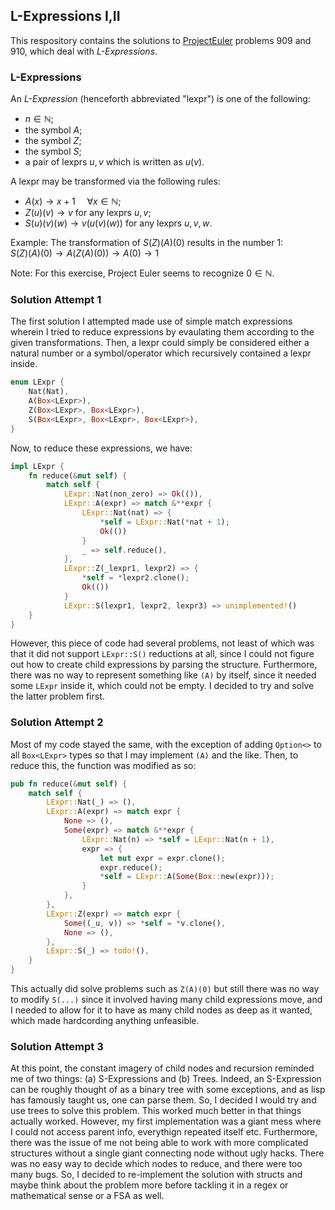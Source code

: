 ## L-Expressions I,II

This respository contains the solutions to [ProjectEuler](https://www.projecteuler.net/) problems 909 and 910, which deal with _L-Expressions_.

### L-Expressions

An _L-Expression_ (henceforth abbreviated "lexpr") is one of the following:

- $n \in \mathbb{N}$;
- the symbol $A$;
- the symbol $Z$;
- the symbol $S$;
- a pair of lexprs $u, v$ which is written as $u(v)$.

A lexpr may be transformed via the following rules:

- $A(x) \rightarrow x + 1 \hspace{15pt} \forall x \in \mathbb{N}$;
- $Z(u)(v) \rightarrow v$ for any lexprs $u,v$;
- $S(u)(v)(w) \rightarrow v(u(v)(w))$ for any lexprs $u, v, w$.

Example: The transformation of $S(Z)(A)(0)$ results in the number 1:\
$S(Z)(A)(0) \rightarrow A(Z(A)(0)) \rightarrow A(0) \rightarrow 1$

Note: For this exercise, Project Euler seems to recognize $0 \in \mathbb{N}$.

### Solution Attempt 1

The first solution I attempted made use of simple match expressions wherein I tried to reduce expressions by evaulating them according to the given transformations.
Then, a lexpr could simply be considered either a natural number or a symbol/operator which recursively contained a lexpr inside.

```rs
enum LExpr {
    Nat(Nat),
    A(Box<LExpr>),
    Z(Box<LExpr>, Box<LExpr>),
    S(Box<LExpr>, Box<LExpr>, Box<LExpr>),
}
```

Now, to reduce these expressions, we have:

```rs
impl LExpr {
    fn reduce(&mut self) {
        match self {
            LExpr::Nat(non_zero) => Ok(()),
            LExpr::A(expr) => match &**expr {
                LExpr::Nat(nat) => {
                    *self = LExpr::Nat(*nat + 1);
                    Ok(())
                }
                _ => self.reduce(),
            },
            LExpr::Z(_lexpr1, lexpr2) => {
                *self = *lexpr2.clone();
                Ok(())
            }
            LExpr::S(lexpr1, lexpr2, lexpr3) => unimplemented!()
    }
}
```

However, this piece of code had several problems, not least of which was that it did not support `LExpr::S()` reductions at all, since I could not figure out how to create child expressions by parsing the structure. Furthermore, there was no way to represent something like `(A)` by itself, since it needed some `LExpr` inside it, which could not be empty. I decided to try and solve the latter problem first.

### Solution Attempt 2

Most of my code stayed the same, with the exception of adding `Option<>` to all `Box<LExpr>` types so that I may implement `(A)` and the like. Then, to reduce this, the function was modified as so:

```rs
pub fn reduce(&mut self) {
    match self {
        LExpr::Nat(_) => (),
        LExpr::A(expr) => match expr {
            None => (),
            Some(expr) => match &**expr {
                LExpr::Nat(n) => *self = LExpr::Nat(n + 1),
                expr => {
                    let mut expr = expr.clone();
                    expr.reduce();
                    *self = LExpr::A(Some(Box::new(expr)));
                }
            },
        },
        LExpr::Z(expr) => match expr {
            Some((_u, v)) => *self = *v.clone(),
            None => (),
        },
        LExpr::S(_) => todo!(),
    }
}
```

This actually did solve problems such as `Z(A)(0)` but still there was no way to modify `S(...)` since it involved having many child expressions move, and I needed to allow for it to have as many child nodes as deep as it wanted, which made hardcording anything unfeasible.

### Solution Attempt 3

At this point, the constant imagery of child nodes and recursion reminded me of two things: (a) S-Expressions and (b) Trees. Indeed, an S-Expression can be roughly thought of as a binary tree with some exceptions, and as lisp has famously taught us, one can parse them. So, I decided I would try and use trees to solve this problem. This worked much better in that things actually worked. However, my first implementation was a giant mess where I could not access parent info, everythign repeated itself etc. Furthermore, there was the issue of me not being able to work with more complicated structures without a single giant connecting node without ugly hacks. There was no easy way to decide which nodes to reduce, and there were too many bugs. So, I decided to re-implement the solution with structs and maybe think about the problem more before tackling it in a regex or mathematical sense or a FSA as well.

